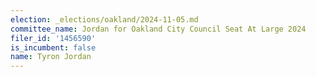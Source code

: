 ```yaml
---
election: _elections/oakland/2024-11-05.md
committee_name: Jordan for Oakland City Council Seat At Large 2024
filer_id: '1456590'
is_incumbent: false
name: Tyron Jordan
---
```

